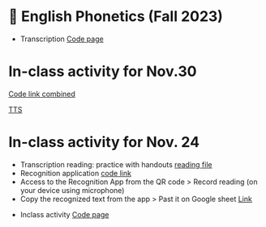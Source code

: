 # 🌺 English Phonetics (Fall 2023)

+ Transcription [Code page](https://github.com/MK316/Fall2023/blob/main/Transcription.ipynb)

# In-class activity for Nov.30
[Code link combined](https://github.com/MK316/Fall2023/blob/main/Phonetics_TranscriptionRead.ipynb)

[TTS](https://github.com/MK316/Fall2023/blob/main/TTS_APP.ipynb)

# In-class activity for Nov. 24
<Group activity>
  
+ Transcription reading: practice with handouts [reading file](https://github.com/MK316/Fall2023/blob/main/F23Phonetics/T1124_script.pdf)
+ Recognition application [code link](https://github.com/MK316/Myapps/blob/main/SpeakingApp.ipynb)
+ Access to the Recognition App from the QR code > Record reading (on your device using microphone)
+ Copy the recognized text from the app > Past it on Google sheet [Link](https://docs.google.com/spreadsheets/d/12_hgfEpoYFlBbq-FHyMtpnv_bPuaxL-_c3jiyemffoU/edit#gid=1549122206)

<Result to check>
  
+ Inclass activity [Code page](https://github.com/MK316/Fall2023/blob/main/TranscriptionActivity01.ipynb)
